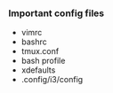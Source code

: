 ### Important config files


* vimrc
* bashrc
* tmux.conf
* bash profile
* xdefaults
* .config/i3/config
